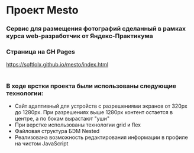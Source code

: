 # Проект Mesto

### Сервис для размещения фотографий сделанный в рамках курса web-разработчик от Яндекс-Практикума

### Страница на GH Pages

https://softlolx.github.io/mesto/index.html

#

#

#

### В ходе врстки проекта были использованы следующие технологии:

- Сайт адаптивный для устройств с разрешениями экранов от 320px до 1280px. При разрешениях выше 1280px контент остается в центре, а по бокам вырастают "уши"
- При верстке использованы технологии grid и flex
- Файловая структура БЭМ Nested
- Реализована возможность редактирования информации в профиле на чистом JavaScript
